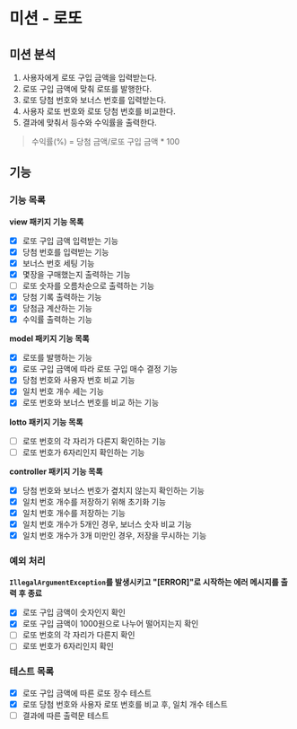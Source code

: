 # 미션 - 로또
## 미션 분석
1. 사용자에게 로또 구입 금액을 입력받는다.
2. 로또 구입 금액에 맞춰 로또를 발행한다.
3. 로또 당첨 번호와 보너스 번호를 입력받는다.
4. 사용자 로또 번호와 로또 당첨 번호를 비교한다.
5. 결과에 맞춰서 등수와 수익률을 출력한다.
> 수익률(%) = 당첨 금액/로또 구입 금액 * 100

## 기능
### 기능 목록
**view 패키지 기능 목록**
- [x] 로또 구입 금액 입력받는 기능
- [x] 당첨 번호를 입력받는 기능
- [x] 보너스 번호 세팅 기능
- [x] 몇장을 구매했는지 출력하는 기능
- [ ] 로또 숫자를 오름차순으로 출력하는 기능
- [x] 당첨 기록 출력하는 기능
- [x] 당첨금 계산하는 기능
- [x] 수익률 출력하는 기능

**model 패키지 기능 목록**
- [x] 로또를 발행하는 기능
- [x] 로또 구입 금액에 따라 로또 구입 매수 결정 기능
- [x] 당첨 번호와 사용자 번호 비교 기능
- [x] 일치 번호 개수 세는 기능
- [x] 로또 번호와 보너스 번호를 비교 하는 기능

**lotto 패키지 기능 목록**
- [ ] 로또 번호의 각 자리가 다른지 확인하는 기능
- [ ] 로또 번호가 6자리인지 확인하는 기능

**controller 패키지 기능 목록**
- [x] 당첨 번호와 보너스 번호가 곂치지 않는지 확인하는 기능
- [x] 일치 번호 개수를 저장하기 위해 초기화 기능
- [x] 일치 번호 개수를 저장하는 기능
- [x] 일치 번호 개수가 5개인 경우, 보너스 숫자 비교 기능
- [x] 일치 번호 개수가 3개 미만인 경우, 저장을 무시하는 기능

### 예외 처리
**`IllegalArgumentException`를 발생시키고 "[ERROR]"로 시작하는 에러 메시지를 출력 후 종료**
- [x] 로또 구입 금액이 숫자인지 확인
- [x] 로또 구입 금액이 1000원으로 나누어 떨어지는지 확인
- [ ] 로또 번호의 각 자리가 다른지 확인
- [ ] 로또 번호가 6자리인지 확인

### 테스트 목록
- [x] 로또 구입 금액에 따른 로또 장수 테스트
- [x] 로또 당첨 번호와 사용자 로또 번호를 비교 후, 일치 개수 테스트
- [ ] 결과에 따른 출력문 테스트